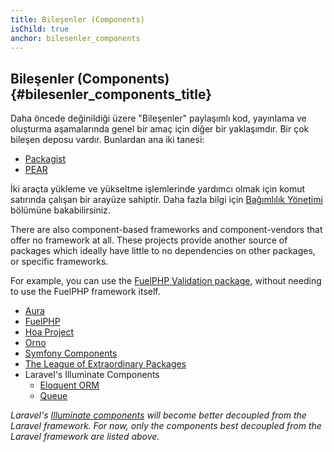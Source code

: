 ```yaml
---
title: Bileşenler (Components)
isChild: true
anchor: bilesenler_components
---
```


## Bileşenler (Components) {#bilesenler_components_title}

Daha öncede değinildiği üzere "Bileşenler" paylaşımlı kod, yayınlama ve oluşturma aşamalarında genel bir amaç için diğer bir yaklaşımdır.
Bir çok bileşen deposu vardır. Bunlardan ana iki tanesi:

* [Packagist](/php-the-right-way/#composer_and_packagist)
* [PEAR](/php-the-right-way/#pear)

İki araçta yükleme ve yükseltme işlemlerinde yardımcı olmak için komut satırında çalışan bir arayüze sahiptir. Daha fazla bilgi için
[Bağımlılık Yönetimi] bölümüne bakabilirsiniz.

There are also component-based frameworks and component-vendors that offer no framework at all. These projects provide
another source of packages which ideally have little to no dependencies on other packages, or specific frameworks.

For example, you can use the [FuelPHP Validation package], without needing to use the FuelPHP framework
itself.

  [Bağımlılık Yönetimi]: /php-the-right-way/#bagimlilik_dependency_yonetimi
  [FuelPHP Validation package]: https://github.com/fuelphp/validation

* [Aura](http://auraphp.github.com/)
* [FuelPHP](https://github.com/fuelphp)
* [Hoa Project](https://github.com/hoaproject)
* [Orno](https://github.com/orno)
* [Symfony Components](http://symfony.com/doc/current/components/index.html)
* [The League of Extraordinary Packages](http://thephpleague.com/)
* Laravel's Illuminate Components
    * [Eloquent ORM](https://github.com/illuminate/database)
    * [Queue](https://github.com/illuminate/queue)

_Laravel's [Illuminate components](https://github.com/illuminate) will become better decoupled from the Laravel framework.
For now, only the components best decoupled from the Laravel framework are listed above._